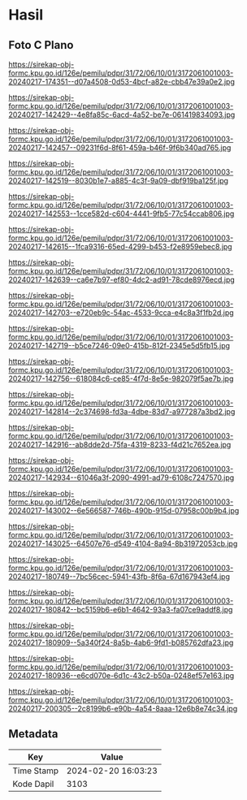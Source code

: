 # Hasil

## Foto C Plano

https://sirekap-obj-formc.kpu.go.id/126e/pemilu/pdpr/31/72/06/10/01/3172061001003-20240217-174351--d07a4508-0d53-4bcf-a82e-cbb47e39a0e2.jpg

https://sirekap-obj-formc.kpu.go.id/126e/pemilu/pdpr/31/72/06/10/01/3172061001003-20240217-142429--4e8fa85c-6acd-4a52-be7e-061419834093.jpg

https://sirekap-obj-formc.kpu.go.id/126e/pemilu/pdpr/31/72/06/10/01/3172061001003-20240217-142457--09231f6d-8f61-459a-b46f-9f6b340ad765.jpg

https://sirekap-obj-formc.kpu.go.id/126e/pemilu/pdpr/31/72/06/10/01/3172061001003-20240217-142519--8030b1e7-a885-4c3f-9a09-dbf919ba125f.jpg

https://sirekap-obj-formc.kpu.go.id/126e/pemilu/pdpr/31/72/06/10/01/3172061001003-20240217-142553--1cce582d-c604-4441-9fb5-77c54ccab806.jpg

https://sirekap-obj-formc.kpu.go.id/126e/pemilu/pdpr/31/72/06/10/01/3172061001003-20240217-142615--1fca9316-65ed-4299-b453-f2e8959ebec8.jpg

https://sirekap-obj-formc.kpu.go.id/126e/pemilu/pdpr/31/72/06/10/01/3172061001003-20240217-142639--ca6e7b97-ef80-4dc2-ad91-78cde8976ecd.jpg

https://sirekap-obj-formc.kpu.go.id/126e/pemilu/pdpr/31/72/06/10/01/3172061001003-20240217-142703--e720eb9c-54ac-4533-9cca-e4c8a3f1fb2d.jpg

https://sirekap-obj-formc.kpu.go.id/126e/pemilu/pdpr/31/72/06/10/01/3172061001003-20240217-142719--b5ce7246-09e0-415b-812f-2345e5d5fb15.jpg

https://sirekap-obj-formc.kpu.go.id/126e/pemilu/pdpr/31/72/06/10/01/3172061001003-20240217-142756--618084c6-ce85-4f7d-8e5e-982079f5ae7b.jpg

https://sirekap-obj-formc.kpu.go.id/126e/pemilu/pdpr/31/72/06/10/01/3172061001003-20240217-142814--2c374698-fd3a-4dbe-83d7-a977287a3bd2.jpg

https://sirekap-obj-formc.kpu.go.id/126e/pemilu/pdpr/31/72/06/10/01/3172061001003-20240217-142916--ab8dde2d-75fa-4319-8233-f4d21c7652ea.jpg

https://sirekap-obj-formc.kpu.go.id/126e/pemilu/pdpr/31/72/06/10/01/3172061001003-20240217-142934--61046a3f-2090-4991-ad79-6108c7247570.jpg

https://sirekap-obj-formc.kpu.go.id/126e/pemilu/pdpr/31/72/06/10/01/3172061001003-20240217-143002--6e566587-746b-490b-915d-07958c00b9b4.jpg

https://sirekap-obj-formc.kpu.go.id/126e/pemilu/pdpr/31/72/06/10/01/3172061001003-20240217-143025--64507e76-d549-4104-8a94-8b31972053cb.jpg

https://sirekap-obj-formc.kpu.go.id/126e/pemilu/pdpr/31/72/06/10/01/3172061001003-20240217-180749--7bc56cec-5941-43fb-8f6a-67d167943ef4.jpg

https://sirekap-obj-formc.kpu.go.id/126e/pemilu/pdpr/31/72/06/10/01/3172061001003-20240217-180842--bc5159b6-e6b1-4642-93a3-fa07ce9addf8.jpg

https://sirekap-obj-formc.kpu.go.id/126e/pemilu/pdpr/31/72/06/10/01/3172061001003-20240217-180909--5a340f24-8a5b-4ab6-9fd1-b085762dfa23.jpg

https://sirekap-obj-formc.kpu.go.id/126e/pemilu/pdpr/31/72/06/10/01/3172061001003-20240217-180936--e6cd070e-6d1c-43c2-b50a-0248ef57e163.jpg

https://sirekap-obj-formc.kpu.go.id/126e/pemilu/pdpr/31/72/06/10/01/3172061001003-20240217-200305--2c8199b6-e90b-4a54-8aaa-12e6b8e74c34.jpg


## Metadata

| Key        | Value               |
| ---------- | ------------------- |
| Time Stamp | 2024-02-20 16:03:23 |
| Kode Dapil | 3103                |



